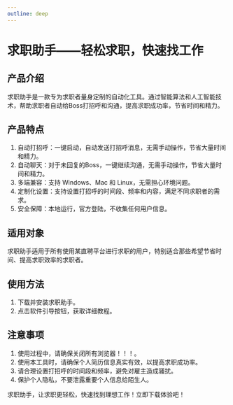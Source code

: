 ```yaml
---
outline: deep
---
```


# 求职助手——轻松求职，快速找工作

## 产品介绍
求职助手是一款专为求职者量身定制的自动化工具。通过智能算法和人工智能技术，帮助求职者自动给Boss打招呼和沟通，提高求职成功率，节省时间和精力。

## 产品特点
1. 自动打招呼：一键启动，自动发送打招呼消息，无需手动操作，节省大量时间和精力。
2. 自动聊天：对于未回复的Boss，一键继续沟通，无需手动操作，节省大量时间和精力。
3. 多端兼容：支持 Windows、Mac 和 Linux，无需担心环境问题。
4. 定制化设置：支持设置打招呼的时间段、频率和内容，满足不同求职者的需求。
5. 安全保障：本地运行，官方登陆，不收集任何用户信息。

## 适用对象
求职助手适用于所有使用某直聘平台进行求职的用户，特别适合那些希望节省时间、提高求职效率的求职者。

## 使用方法
1. 下载并安装求职助手。
2. 点击软件引导按钮，获取详细教程。

## 注意事项
1. 使用过程中，请确保关闭所有浏览器！！！。
2. 使用本工具时，请确保个人简历信息真实有效，以提高求职成功率。
3. 请合理设置打招呼的时间段和频率，避免对雇主造成骚扰。
4. 保护个人隐私，不要泄露重要个人信息给陌生人。


求职助手，让求职更轻松，快速找到理想工作！立即下载体验吧！

